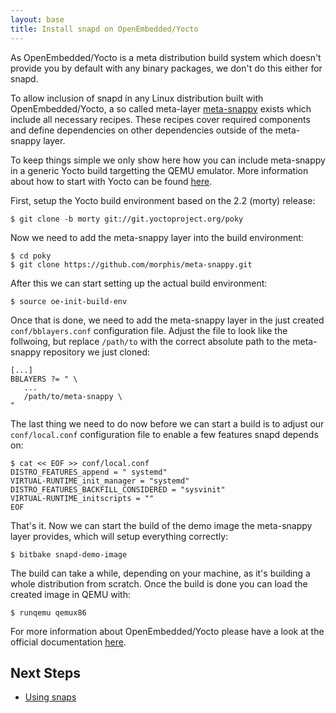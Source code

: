 ```yaml
---
layout: base
title: Install snapd on OpenEmbedded/Yocto
---
```


As OpenEmbedded/Yocto is a meta distribution build system which doesn't provide
you by default with any binary packages, we don't do this either for snapd.

To allow inclusion of snapd in any Linux distribution built with OpenEmbedded/Yocto, a so called meta-layer [meta-snappy](https://github.com/morphis/meta-snappy/)
exists which include all necessary recipes. These recipes cover required
components and define dependencies on other dependencies outside of the
meta-snappy layer.

To keep things simple we only show here how you can include meta-snappy in a
generic Yocto build targetting the QEMU emulator. More information about how
to start with Yocto can be found [here](https://www.yoctoproject.org/2.2/yocto-project-qs/yocto-project-qs.html).

First, setup the Yocto build environment based on the 2.2 (morty) release:

```
$ git clone -b morty git://git.yoctoproject.org/poky
```

Now we need to add the meta-snappy layer into the build environment:

```
$ cd poky
$ git clone https://github.com/morphis/meta-snappy.git
```

After this we can start setting up the actual build environment:

```
$ source oe-init-build-env
```

Once that is done, we need to add the meta-snappy layer in the just created
`conf/bblayers.conf` configuration file. Adjust the file to look like the follwoing, but replace `/path/to` with the correct absolute path to the meta-snappy repository
we just cloned:

```
[...]
BBLAYERS ?= " \
   ...
   /path/to/meta-snappy \
"
```

The last thing we need to do now before we can start a build is to adjust our
`conf/local.conf` configuration file to enable a few features snapd depends on:

```
$ cat << EOF >> conf/local.conf
DISTRO_FEATURES_append = " systemd"
VIRTUAL-RUNTIME_init_manager = "systemd"
DISTRO_FEATURES_BACKFILL_CONSIDERED = "sysvinit"
VIRTUAL-RUNTIME_initscripts = ""
EOF
```

That's it. Now we can start the build of the demo image the meta-snappy layer
provides, which will setup everything correctly:

```
$ bitbake snapd-demo-image
```

The build can take a while, depending on your machine, as it's building a whole
distribution from scratch. Once the build is done you can load the created image
in QEMU with:

```
$ runqemu qemux86
```

For more information about OpenEmbedded/Yocto please have a look at the official
documentation [here](https://www.yoctoproject.org/documentation).

## Next Steps

 * [Using snaps](usage)